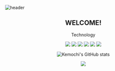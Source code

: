 ![header](https://capsule-render.vercel.app/api?type=shark&color=auto&height=250&section=header&text=Kemochi's%20GitHub&fontSize=70&animation=scaleIn)
<div align='center'>
  <h2>WELCOME!</h2><p><p>
  
  Technology<p>
<img src="https://img.shields.io/badge/JavaScript-F7DF1E?style=flat-square&logo=JavaScript&logoColor=white"/>
<img src="https://img.shields.io/badge/React-61DAFB?style=flat-square&logo=React&logoColor=black"/>
<img src="https://img.shields.io/badge/HTML5-E34F26?style=flat-square&logo=HTML5&logoColor=white"/>
<img src="https://img.shields.io/badge/TypeScript-3178C6?style=flat-square&logo=TypeScript&logoColor=white"/>
<img src="https://img.shields.io/badge/GraphQL-E434AA?style=flat-square&logo=GraphQL&logoColor=white"/>
<img src="https://img.shields.io/badge/Next.js-000000?style=flat-square&logo=Next-dot-js&logoColor=white"/>

![Kemochi's GitHub stats](https://github-readme-stats.vercel.app/api?username=fnrkp089&show_icons=true)


<a href="https://velog.io/@fnrkp089"><img src="https://img.shields.io/badge/velog-1DBF73?style=flat-square&logo=Vimeo&logoColor=white"/></a>
</div>

